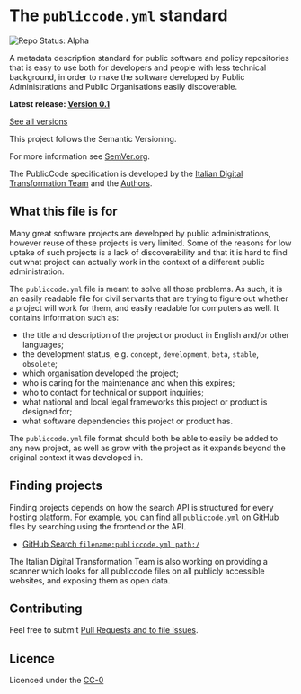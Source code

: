 # The `publiccode.yml` standard

![Repo Status: Alpha](https://img.shields.io/badge/status-alpha-lightgrey.svg?longCache=true&style=plastic)

A metadata description standard for public software and policy repositories
that is easy to use both for developers and people with less technical
background, in order to make the software developed by Public Administrations
and Public Organisations easily discoverable.

**Latest release:  [Version 0.1](https://github.com/italia/publiccode.yml/releases/latest)**

[See all versions](https://github.com/italia/publiccode.yml/releases)

This project follows the Semantic Versioning.

For more information see [SemVer.org](https://semver.org/).

The PublicCode specification is developed by the [Italian Digital Transformation Team](https://teamdigitale.governo.it) and the [Authors](AUTHORS.md).

## What this file is for

Many great software projects are developed by public administrations, however
reuse of these projects is very limited. Some of the reasons for low uptake of
such projects is a lack of discoverability and that it is hard to find out
what project can actually work in the context of a different public
administration.

The `publiccode.yml` file is meant to solve all those problems. As such, it is an easily
readable file for civil servants that are trying to figure out whether
a project will work for them, and easily readable for computers as well. It contains
information such as:

* the title and description of the project or product in English and/or other languages;
* the development status, e.g. `concept`, `development`, `beta`, `stable`, `obsolete`;
* which organisation developed the project;
* who is caring for the maintenance and when this expires; 
* who to contact for technical or support inquiries;
* what national and local legal frameworks this project or product is designed
  for;
* what software dependencies this project or product has. 

The `publiccode.yml` file format should both be able to easily be added to any
new project, as well as grow with the project as it expands beyond the original
context it was developed in.

## Finding projects

Finding projects depends on how the search API is structured for every hosting
platform. For example, you can find all `publiccode.yml` on GitHub files by
searching using the frontend or the API.

* [GitHub Search `filename:publiccode.yml path:/`](https://github.com/search?q=filename%3Apubliccode.yml+path%3A%2F)

The Italian Digital Transformation Team is also working on providing a scanner
which looks for all publiccode files on all publicly accessible websites, and
exposing them as open data.

## Contributing

Feel free to submit [Pull Requests and to file Issues](CONTRIBUTING.md).

## Licence

Licenced under the [CC-0](LICENSE)

